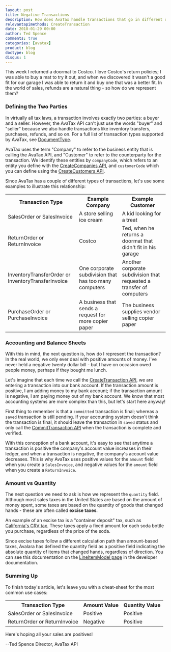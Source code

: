 ```yaml
---
layout: post
title: Negative Transactions
description: How does AvaTax handle transactions that go in different directions?
relevantapimethods: CreateTransaction
date: 2018-01-29 00:00
author: Ted Spence
comments: true
categories: [avatax]
product: blog
doctype: blog
disqus: 1
---
```


This week I returned a doormat to Costco.  I love Costco's return policies; I was able to buy a mat to try it out, and when we discovered it wasn't a good fit for our garage I was able to return it and buy one that was a better fit.  In the world of sales, refunds are a natural thing - so how do we represent them?

<h3>Defining the Two Parties</h3>

In virtually all tax laws, a transaction involves exactly two parties: a buyer and a seller.  However, the AvaTax API can't just use the words "buyer" and "seller" because we also handle transactions like inventory transfers, purchases, refunds, and so on.  For a full list of transaction types supported by AvaTax, see [DocumentType](/api-reference/avatax/rest/v2/models/enums/DocumentType/).  

AvaTax uses the term "Company" to refer to the business entity that is calling the AvaTax API, and "Customer" to refer to the counterparty for the transaction.  We identify these entities by `companyCode`, which refers to an entity you define with the [CreateCompanies API](/api-reference/avatax/rest/v2/methods/Companies/CreateCompanies/), and `customerCode` which you can define using the [CreateCustomers API](/api-reference/avatax/rest/v2/methods/Customers/CreateCustomers/).

Since AvaTax has a couple of different types of transactions, let's use some examples to illustrate this relationship:

<div class="mobile-table">
    <table class="styled-table">
        <tr>
            <th>Transaction Type</th>
            <th>Example Company</th>
            <th>Example Customer</th>
        </tr>
        <tr>
            <td>SalesOrder or SalesInvoice</td>
            <td>A store selling ice cream</td>
            <td>A kid looking for a treat</td>
        </tr>
        <tr>
            <td>ReturnOrder or ReturnInvoice</td>
            <td>Costco</td>
            <td>Ted, when he returns a doormat that didn't fit in his garage</td>
        </tr>
        <tr>
            <td>InventoryTransferOrder or InventoryTransferInvoice</td>
            <td>One corporate subdivision that has too many computers</td>
            <td>Another corporate subdivision that requested a transfer of computers</td>
        </tr>
        <tr>
            <td>PurchaseOrder or PurchaseInvoice</td>
            <td>A business that sends a request for more copier paper</td>
            <td>The business supplies vendor selling copier paper</td>
        </tr>
    </table>
</div>

<h3>Accounting and Balance Sheets</h3>

With this in mind, the next question is, how do I represent the transaction?  In the real world, we only ever deal with positive amounts of money.  I've never held a negative twenty dollar bill - but I have on occasion owed people money, perhaps if they bought me lunch.

Let's imagine that each time we call the [CreateTransaction API](/api-reference/avatax/rest/v2/methods/Transactions/CreateTransaction/), we are entering a transaction into our bank account.  If the transaction amount is positive, I am adding money to my bank account; if the transaction amount is negative, I am paying money out of my bank account.  We know that most accounting systems are more complex than this, but let's start here anyway!

First thing to remember is that a `committed` transaction is final; whereas a `saved` transaction is still pending.  If your accounting system doesn't think the transaction is final, it should leave the transaction in `saved` status and only call the [CommitTransaction API](/api-reference/avatax/rest/v2/methods/Transactions/CommitTransaction/) when the transaction is complete and verified.

With this conception of a bank account, it's easy to see that anytime a transaction is positive the company's account value increases in their ledger, and when a transaction is negative, the company's account value decreases.  This is why AvaTax uses positive values for the `amount` field when you create a `SalesInvoice`, and negative values for the `amount` field when you create a `ReturnInvoice`.

<h3>Amount vs Quantity</h3>

The next question we need to ask is how we represent the `quantity` field.  Although most sales taxes in the United States are based on the amount of money spent, some taxes are based on the quantity of goods that changed hands - these are often called **excise taxes**.  

An example of an excise tax is a "container deposit" tax, such as [California's CRV tax](https://en.wikipedia.org/wiki/Container_deposit_legislation_in_the_United_States).  These taxes apply a fixed amount for each soda bottle you purchase, regardless of the price of the soda.

Since excise taxes follow a different calculation path than amount-based taxes, Avalara has defined the quantity field as a positive field indicating the absolute quantity of items that changed hands, regardless of direction.  You can see this documentation on the [LineItemModel page](/api-reference/avatax/rest/v2/models/LineItemModel/) in the developer documentation.

<h3>Summing Up</h3>

To finish today's article, let's leave you with a cheat-sheet for the most common use cases:

<div class="mobile-table">
    <table class="styled-table">
        <tr>
            <th>Transaction Type</th>
            <th>Amount Value</th>
            <th>Quantity Value</th>
        </tr>
        <tr>
            <td>SalesOrder or SalesInvoice</td>
            <td>Positive</td>
            <td>Positive</td>
        </tr>
        <tr>
            <td>ReturnOrder or ReturnInvoice</td>
            <td>Negative</td>
            <td>Positive</td>
        </tr>
    </table>
</div>

Here's hoping all your sales are positives!

--Ted Spence
Director, AvaTax API
